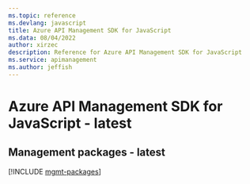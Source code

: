```yaml
---
ms.topic: reference
ms.devlang: javascript
title: Azure API Management SDK for JavaScript
ms.data: 08/04/2022
author: xirzec
description: Reference for Azure API Management SDK for JavaScript
ms.service: apimanagement
ms.author: jeffish
---
```

# Azure API Management SDK for JavaScript - latest

## Management packages - latest
[!INCLUDE [mgmt-packages](api-management-mgmt-index.md)]